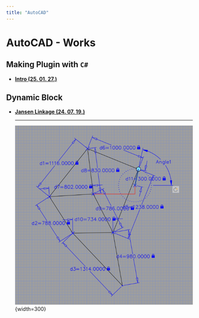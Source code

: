 ```yaml
---
title: "AutoCAD"
---
```


# AutoCAD - Works

## Making Plugin with `C#`

<div class="grid cards" markdown>

- [__Intro (25. 01. 27.)__](./works/plugin/250127.md/)

</div>

## Dynamic Block

<div class="grid cards" markdown>

- [__Jansen Linkage (24. 07. 19.)__](./works/dynamic-block/240719.md)

    ---
    ![240719](../../../../assets/tools-and-tales/tools/dynamic-block/240719-jansen-linkage.png){width=300}

</div>
